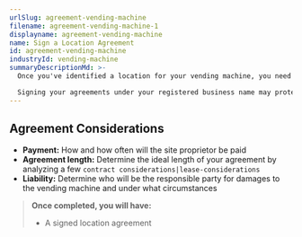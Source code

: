 ```yaml
---
urlSlug: agreement-vending-machine
filename: agreement-vending-machine-1
displayname: agreement-vending-machine
name: Sign a Location Agreement
id: agreement-vending-machine
industryId: vending-machine
summaryDescriptionMd: >-
  Once you've identified a location for your vending machine, you need to draft and sign a location agreement with the site owner before installing your machine.

  Signing your agreements under your registered business name may protect you from liabilities and associated costs.
---
```


## Agreement Considerations

- **Payment:** How and how often will the site proprietor be paid
- **Agreement length:** Determine the ideal length of your agreement by analyzing a few `contract considerations|lease-considerations`
- **Liability:** Determine who will be the responsible party for damages to the vending machine and under what circumstances

> **Once completed, you will have:**
>
> - A signed location agreement
